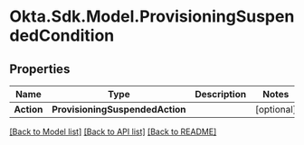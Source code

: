 # Okta.Sdk.Model.ProvisioningSuspendedCondition
## Properties

Name | Type | Description | Notes
------------ | ------------- | ------------- | -------------
**Action** | **ProvisioningSuspendedAction** |  | [optional] 

[[Back to Model list]](../README.md#documentation-for-models) [[Back to API list]](../README.md#documentation-for-api-endpoints) [[Back to README]](../README.md)

